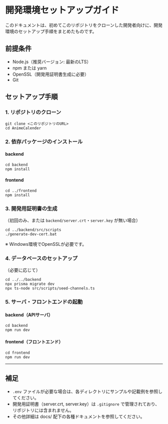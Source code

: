 # 開発環境セットアップガイド

このドキュメントは、初めてこのリポジトリをクローンした開発者向けに、開発環境のセットアップ手順をまとめたものです。

## 前提条件
- Node.js（推奨バージョン: 最新のLTS）
- npm または yarn
- OpenSSL（開発用証明書生成に必要）
- Git

## セットアップ手順

### 1. リポジトリのクローン
```
git clone <このリポジトリのURL>
cd AnimeCalender
```

### 2. 依存パッケージのインストール
#### backend
```
cd backend
npm install
```
#### frontend
```
cd ../frontend
npm install
```

### 3. 開発用証明書の生成
（初回のみ、または `backend/server.crt`・`server.key` が無い場合）
```
cd ../backend/src/scripts
./generate-dev-cert.bat
```
※ Windows環境でOpenSSLが必要です。

### 4. データベースのセットアップ
（必要に応じて）
```
cd ../../backend
npx prisma migrate dev
npx ts-node src/scripts/seed-channels.ts
```

### 5. サーバ・フロントエンドの起動
#### backend（APIサーバ）
```
cd backend
npm run dev
```
#### frontend（フロントエンド）
```
cd frontend
npm run dev
```

---

## 補足
- `.env` ファイルが必要な場合は、各ディレクトリにサンプルや記載例を参照してください。
- 開発用証明書（server.crt, server.key）は `.gitignore` で管理されており、リポジトリには含まれません。
- その他詳細は docs/ 配下の各種ドキュメントを参照してください。
